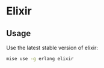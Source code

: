 # Elixir <Badge type="warning" text="experimental" />

## Usage

Use the latest stable version of elixir:

```sh
mise use -g erlang elixir
```
